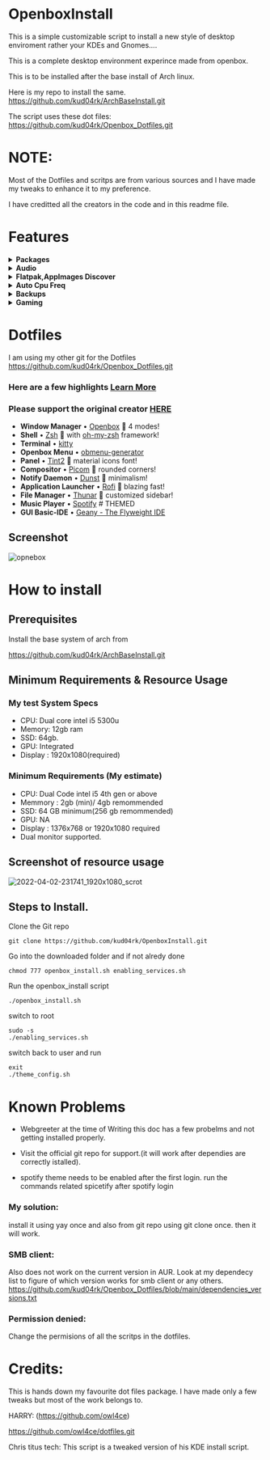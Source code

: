 # OpenboxInstall

This is a simple customizable script to install a new style of desktop enviroment rather your KDEs and Gnomes....

This is a complete desktop environment experince made from openbox.

This is to be installed after the base install of Arch linux.

Here is my repo to install the same.
https://github.com/kud04rk/ArchBaseInstall.git

The script uses these dot files:
https://github.com/kud04rk/Openbox_Dotfiles.git

# NOTE:

Most of the Dotfiles and scritps are from various sources and I have made my tweaks to enhance it to my preference.

I have creditted all the creators in the code and in this readme file.

# Features

<details>
  <summary><strong>Packages</strong></summary>
  - Please have a look at the Packages that are being istalled running the script. 
  - Almost all the packages are essential for the working of the environment.
  - Only remove the packages after install complete install.
    </details>

<details>
  <summary><strong>Audio</strong></summary>
  - Currently the script uses pulse audio. Pipewire will be implemented in the near future.
  - Pulse effects are also installe as a flatpak for cusotmization
  - Spotify is used as the default Music player
  
</details>

<details>
  <summary><strong>Flatpak,AppImages Discover</strong></summary>
  - This supports flatpak, App images for non essential packages(Packages that do not break the install)  and Discover is used to manage the faltpaks.
  
</details>

<details>
  <summary><strong>Auto Cpu Freq</strong></summary>
  - This is enabled by default and can be changed later
  
</details>

<details>
  <summary><strong>Backups</strong></summary>
  - Timeshift backups are enabled by default and accesible from grub
  - snapper is also installed but not configured. can be used if you so choose.
  
</details>

<details>
  <summary><strong>Gaming</strong></summary>
  - Preinstalled steam,lutris and mangohud
  
</details>

# Dotfiles

I am using my other git for the Dotfiles
https://github.com/kud04rk/Openbox_Dotfiles.git

### Here are a few highlights [Learn More](https://github.com/kud04rk/Openbox_Dotfiles.git)

### Please support the original creator [HERE](https://github.com/owl4ce/dotfiles.git)

- **Window Manager** • [Openbox](https://www.youtube.com/watch?v=r5HzpWK7SBY) :art: 4 modes!
- **Shell** • [Zsh](https://www.zsh.org) :shell: with [oh-my-zsh](https://github.com/ohmyzsh/ohmyzsh) framework!
- **Terminal** • [kitty](https://github.com/kovidgoyal/kitty)
- **Openbox Menu** • [obmenu-generator](https://github.com/trizen/obmenu-generator)
- **Panel** • [Tint2](https://gitlab.com/o9000/tint2) :shaved_ice: material icons font!
- **Compositor** • [Picom](https://github.com/yshui/picom) :doughnut: rounded corners!
- **Notify Daemon** • [Dunst](https://github.com/dunst-project/dunst) :leaves: minimalism!
- **Application Launcher** • [Rofi](https://github.com/adi1090x/rofi) :rocket: blazing fast!
- **File Manager** • [Thunar](https://github.com/xfce-mirror/thunar) :bookmark: customized sidebar!
- **Music Player** • [Spotify](https://github.com/owl4ce/spicetify-themes/tree/new/Dribbblish#eyecandy) # THEMED
- **GUI Basic-IDE** • [Geany - The Flyweight IDE](https://www.geany.org)

## Screenshot

![opnebox](https://user-images.githubusercontent.com/23277835/161943850-7bb9e00c-730a-4477-b0a2-81ba1d226383.gif)

# How to install

## Prerequisites

Install the base system of arch from

https://github.com/kud04rk/ArchBaseInstall.git

## Minimum Requirements & Resource Usage

### My test System Specs

- CPU: Dual core intel i5 5300u
- Memory: 12gb ram
- SSD: 64gb.
- GPU: Integrated
- Display : 1920x1080(required)

### Minimum Requirements (My estimate)

- CPU: Dual Code intel i5 4th gen or above
- Memmory : 2gb (min)/ 4gb remommended
- SSD: 64 GB minimum(256 gb remommended)
- GPU: NA
- Display : 1376x768 or 1920x1080 required
- Dual monitor supported.

## Screenshot of resource usage

![2022-04-02-231741_1920x1080_scrot](https://user-images.githubusercontent.com/23277835/161954742-1d0c2298-8133-4b7c-b1e9-f612a59e568e.png)

## Steps to Install.

Clone the Git repo

```
git clone https://github.com/kud04rk/OpenboxInstall.git
```

Go into the downloaded folder and if not alredy done

```
chmod 777 openbox_install.sh enabling_services.sh
```

Run the openbox_install script

```
./openbox_install.sh
```

switch to root

```
sudo -s
./enabling_services.sh
```

switch back to user and run

```
exit
./theme_config.sh
```

# Known Problems

- Webgreeter at the time of Writing this doc has a few probelms and not getting installed properly.

- Visit the official git repo for support.(it will work after dependies are correctly istalled).

- spotify theme needs to be enabled after the first login. run the commands related spicetify after spotify login

### My solution:

install it using yay once and also from git repo using git clone once. then it will work.

### SMB client:

Also does not work on the current version in AUR.
Look at my dependecy list to figure of which version works for smb client or any others.
https://github.com/kud04rk/Openbox_Dotfiles/blob/main/dependencies_versions.txt

### Permission denied:

Change the permisions of all the scritps in the dotfiles.

# Credits:

This is hands down my favourite dot files package.
I have made only a few tweaks but most of the work belongs to.

HARRY: (https://github.com/owl4ce)

https://github.com/owl4ce/dotfiles.git

Chris titus tech:
This script is a tweaked version of his KDE install script.

